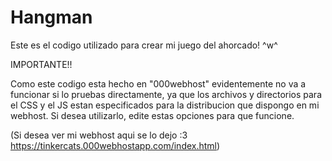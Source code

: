 # Hangman
Este es el codigo utilizado para crear mi juego del ahorcado! ^w^

IMPORTANTE!!

Como este codigo esta hecho en "000webhost" evidentemente no va a funcionar si lo pruebas directamente, ya que los archivos y directorios para el CSS y el JS estan especificados para la distribucion que dispongo en mi webhost. Si desea utilizarlo, edite estas opciones para que funcione.

(Si desea ver mi webhost aqui se lo dejo :3 https://tinkercats.000webhostapp.com/index.html)
